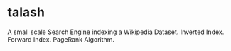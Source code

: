 # talash
A small scale Search Engine indexing a Wikipedia Dataset. Inverted Index. Forward Index. PageRank Algorithm. 
